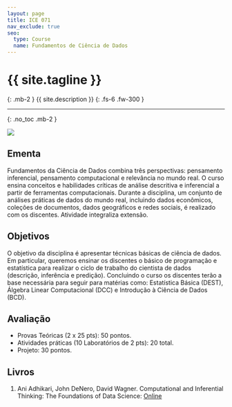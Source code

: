 ```yaml
---
layout: page
title: ICE 071
nav_exclude: true
seo:
  type: Course
  name: Fundamentos de Ciência de Dados
---
```


# {{ site.tagline }}
{: .mb-2 }
{{ site.description }}
{: .fs-6 .fw-300 }

---

{: .no_toc .mb-2 }

![](https://raw.githubusercontent.com/flaviovdf/fcd/master/assets/babypanda.webp)

## Ementa

Fundamentos da Ciência de Dados combina três perspectivas:
pensamento inferencial, pensamento computacional e
relevância no mundo real. O curso ensina conceitos e
habilidades críticas de análise descritiva e inferencial a
partir de ferramentas computacionais. Durante a disciplina,
um conjunto de análises práticas de dados do mundo real,
incluindo dados econômicos, coleções de documentos, dados
geográficos e redes sociais, é realizado com os discentes.
Atividade integraliza extensão.

## Objetivos

O objetivo da disciplina é apresentar técnicas básicas de
ciência de dados. Em particular, queremos ensinar os
discentes o básico de programação e estatística para
realizar o ciclo de trabalho do cientista de dados
(descrição, inferência e predição). Concluindo o curso os
discentes terão a base necessária para seguir para matérias
como: Estatística Básica (DEST), Álgebra Linear
Computacional (DCC) e Introdução à Ciência de Dados (BCD).

## Avaliação

* Provas Teóricas (2 x 25 pts): 50 pontos.
* Atividades práticas (10 Laboratórios de 2 pts): 20 total.
* Projeto: 30 pontos.

## Livros

1. Ani Adhikari, John DeNero, David Wagner. Computational
   and Inferential Thinking: The Foundations of Data
   Science: [Online](https://inferentialthinking.com/chapters/intro.html)

[Ementa]: #ementa
[Objetivos]: #objetivos
[Avaliação]: #avaliação
[Livros]: #livros
